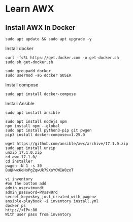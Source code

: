 # Learn AWX

## Install AWX In Docker

```
sudo apt update && sudo apt upgrade -y
```

Install docker
```
curl -fsSL https://get.docker.com -o get-docker.sh
sudo sh get-docker.sh

sudo groupadd docker
sudo usermod -aG docker $USER
```


Install compose
```
sudo apt install docker-compose
```


Install Ansible
```
sudo apt install ansible
```

```
sudo apt install nodejs npm 
npm install npm --global
sudo apt install python3-pip git pwgen
pip3 install docker-compose==1.25.0
```

```
wget https://github.com/ansible/awx/archive/17.1.0.zip
sudo apt install unzip
unzip 17.1.0.zip
cd awx-17.1.0/
cd installer
pwgen -N 1 -s 30
BuQHwx6eHoPgZqwUk79XoYOWIW8zoT
```

```
vi inventory
#on the bottom add 
admin_user=tmundt
admin_password=P@ssw0rd
secret_key=<key_just_created_with_pwgen>
ansible-playbook -i inventory install.yml
docker ps
http://<IP>:80
With user pass from inventory
```






